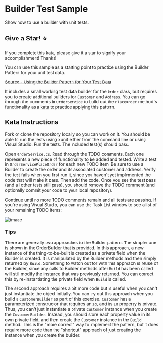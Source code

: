 # Builder Test Sample
Show how to use a builder with unit tests.

## Give a Star! :star:

If you complete this kata, please give it a star to signify your accomplishment! Thanks!

You can use this sample as a starting point to practice using the Builder Pattern for your unit test data.

[Source - Using the Builder Pattern for Your Test Data](https://ardalis.com/improve-tests-with-the-builder-pattern-for-test-data)

It includes a small working test data builder for the `Order` class, but requires you to create additional builders for `Customer` and `Address`. You can go through the comments in `OrderService` to build out the `PlaceOrder` method's functionality as a [kata](https://github.com/ardalis/kata-catalog) to practice applying this pattern.

## Kata Instructions

Fork or clone the repository locally so you can work on it. You should be able to run the tests using xunit either from the command line or using Visual Studio. Run the tests. The included test(s) should pass.

Open `OrderService.cs`. Read through the TODO comments. Each one represents a new piece of functionality to be added and tested. Write a test in `OrderServicePlaceOrder` for each new TODO item. Be sure to use a Builder to create the order and its associated customer and address. Verify the test fails when you first run it, since you haven't yet implemented the code that will make it pass. Then add the code. Once you see the test pass (and all other tests still pass), you should remove the TODO comment (and optionally commit your code to your local repository).

Continue until no more TODO comments remain and all tests are passing. If you're using Visual Studio, you can use the Task List window to see a list of your remaining TODO items:

![image](https://user-images.githubusercontent.com/782127/44723822-1134e000-aa9f-11e8-957a-78bb8abf118c.png)

### Tips

There are generally two approaches to the Builder pattern. The simpler one is shown in the OrderBuilder that is provided. In this approach, a new instance of the thing-to-be-built is created as a private field when the Builder is created. It is manipulated by the Builder methods and then simply returned by `Build`. Something to watch out for with this approach is reuse of the Builder, since any calls to Builder methods after `Build` has been called will still modify the instance that was previously returned. You can correct this by re-instantiating the private field when `Build` is called.

The second approach requires a bit more code but is useful when you can't just instantiate the object initially. You can try out this approach when you build a `CustomerBuilder` as part of this exercise. `Customer` has a parameterized constructor that requires an `id`, and its `Id` property is private. Thus, you can't just instantiate a private `Customer` instance when you create the `CustomerBuilder`. Instead, you should store each property value in its own private field, and then create the `Customer` instance in the `Build` method. This is the "more correct" way to implement the pattern, but it does require more code than the "shortcut" approach of just creating the instance when you create the builder.

